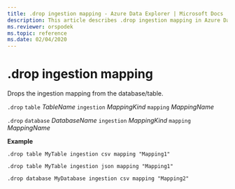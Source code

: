 ```yaml
---
title: .drop ingestion mapping - Azure Data Explorer | Microsoft Docs
description: This article describes .drop ingestion mapping in Azure Data Explorer.
ms.reviewer: orspodek
ms.topic: reference
ms.date: 02/04/2020
---
```

# .drop ingestion mapping

Drops the ingestion mapping from the database/table.
 
`.drop` `table` *TableName* `ingestion` *MappingKind*  `mapping` *MappingName* 

`.drop` `database` *DatabaseName* `ingestion` *MappingKind*  `mapping` *MappingName* 

**Example** 

```kusto
.drop table MyTable ingestion csv mapping "Mapping1" 

.drop table MyTable ingestion json mapping "Mapping1" 

.drop database MyDatabase ingestion csv mapping "Mapping2" 
```
